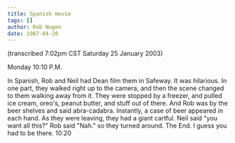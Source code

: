 ```yaml
---
title: Spanish movie
tags: []
author: Rob Nugen
date: 1987-04-20
---
```


<p class=note>(transcribed 7:02pm CST Saturday 25 January 2003)</p>

<p class=date>Monday 10:10 P.M.</p>

<p>In Spanish, Rob and Neil had Dean film them in Safeway.  It was
hilarious.  In one part, they walked right up to the camera, and then
the scene changed to them walking away from it.  They were stopped by
a freezer, and pulled ice cream, oreo's, peanut butter, and stuff out
of there.  And Rob was by the beer shelves and said
abra-cadabra. Instantly, a case of beer appeared in each hand.  As
they were leaving, they had a giant cartful.  Neil said "you want all
this?" Rob said "Nah." so they turned around.  The End.  I guess you
had to be there.  10:20</p>
